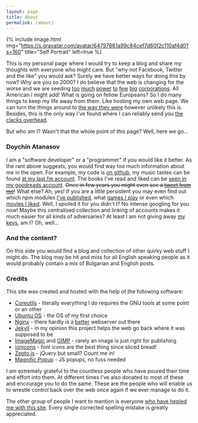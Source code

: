 ```yaml
---
layout: page
title: About
permalink: /about/
---
```


{% include image.html
            img="https://s.gravatar.com/avatar/64797861a99c84cef7d60f2c110af4d0?s=160"
            title="Self Portrait"
            left=true %}

This is my personal page where I would try to keep a blog and share my thoughts with everyone who might care. But "why not Facebook, Twitter and the like" you would ask? Surely we have better ways for doing this by now? Why are you so 2000? I do believe that the web is changing for the worse and we are seeding [too](https://en.wikipedia.org/wiki/Twitter) [much](https://en.wikipedia.org/wiki/Netflix) [power](https://en.wikipedia.org/wiki/Apple_Inc.) [to](https://en.wikipedia.org/wiki/Google) [few](https://en.wikipedia.org/wiki/Amazon_(company)) [big](https://en.wikipedia.org/wiki/Microsoft) [corporations](https://en.wikipedia.org/wiki/Facebook). All American I might add! What is going on fellow Europeans? So I do many things to keep my life away from them. Like hosting my own web page. We can turn the things around to [the way they were](http://idlewords.com/talks/ancient_web.htm) however unlikely this is. Besides, this is the only way I've found where I can reliably send you [the clacks overhead](https://xclacksoverhead.org/).

But who am I? Wasn't that the whole point of this page? Well, here we go...

### Doychin Atanasov

I am a "software developer" or a "programmer" if you would like it better. As the rant above suggests, you would find way too much information about me in the open. For example, my code is [on github](https://github.com/ironsmile/), my music tastes can be found [at my last.fm account](https://www.last.fm/user/ironsmile). The books I've read and liked can be [seen in my goodreads account](https://www.goodreads.com/user/show/2272644-doychin). ~~Once in few years you might even see a [tweet from me](https://twitter.com/iron4o)!~~ What else? Ah, yes! If you are a little persistent you may even find out which npm modules [I've published](https://www.npmjs.com/~iron4o), what [games I play](https://steamcommunity.com/profiles/76561197993167534) or even which [movies I liked](https://www.imdb.com/user/ur10080240/). Well, I spoiled it for you didn't I? No intense googling for you now! Maybe this centralised collection and linking of accounts makes it much easier for all kinds of adversaries? At least I am not giving away [my keys](https://github.com/ironsmile.keys), am I? Oh, well...

### And the content?

On this side you would find a blog and collection of other quirky web stuff I might do. The blog may be hit and miss for all English speaking people as it would probably contain a mix of Bulgarian and English posts.

### Credits

This site was created and hosted with the help of the following software:

* [Coreutils](https://www.gnu.org/software/coreutils/coreutils.html) - literally everything I do requires the GNU tools at some point or an other
* [Ubuntu OS](https://www.ubuntu.com/) - the OS of my first choice
* [Nginx](https://nginx.org/) - there hardly is a [better](https://github.com/ironsmile/nedomi) webserver out there
* [Jekyll](https://jekyllrb.com/) - in my opinion this project helps the web go back where it was supposed to be
* [ImageMagic](https://www.imagemagick.org/script/index.php) and [GIMP](https://www.gimp.org/) - rarely an image is just right for publishing
* [ionicons](http://ionicons.com/) - font icons are the best thing since sliced bread!
* [Zepto.js](http://zeptojs.com/) - jQuery but small? Count me in!
* [Magnific Popup](http://dimsemenov.com/plugins/magnific-popup/) - JS popups, no fuss needed

I am extremely grateful to the countless people who have poured their time and effort into them. At different times I've also donated to most of these and encourage you to do the same. These are the people who will enable us to wrestle control back over the web once again if we ever manage to do it.

The other group of people I want to mention is everyone [who have hepled me with this site](https://github.com/ironsmile/doycho.com/graphs/contributors). Every single corrected spelling mistake is greatly appreciated.
